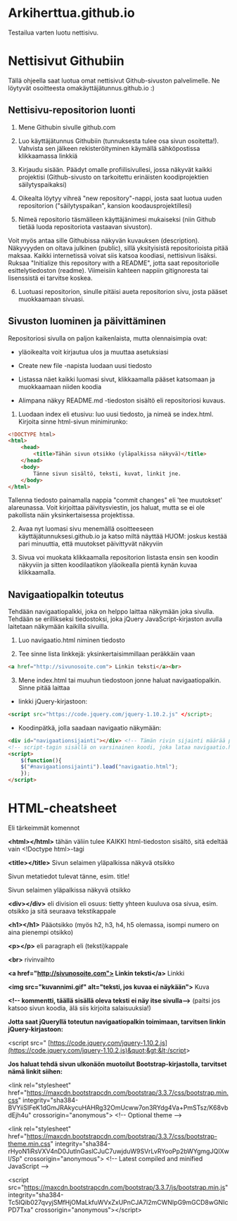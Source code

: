 # Arkiherttua.github.io

Testailua varten luotu nettisivu.




# Nettisivut Githubiin

Tällä ohjeella saat luotua omat nettisivut Github-sivuston palvelimelle. Ne löytyvät osoitteesta omakäyttäjätunnus.github.io :)

## Nettisivu-repositorion luonti

1. Mene Githubin sivulle github.com

2. Luo käyttäjätunnus Githubiin (tunnuksesta tulee osa sivun osoitetta!). Vahvista sen jälkeen rekisteröityminen käymällä sähköpostissa klikkaamassa linkkiä

3. Kirjaudu sisään. Päädyt omalle profiilisivullesi, jossa näkyvät kaikki projektisi (Github-sivusto on tarkoitettu erinäisten koodiprojektien säilytyspaikaksi)

4. Oikealta löytyy vihreä &quot;new repository&quot;-nappi, josta saat luotua uuden repositorion (&quot;säilytyspaikan&quot;, kansion koodausprojektillesi)

5. Nimeä repositorio täsmälleen käyttäjänimesi mukaiseksi (niin Github tietää luoda repositoriota vastaavan sivuston).

Voit myös antaa sille Githubissa näkyvän kuvauksen (description). Näkyvyyden on oltava julkinen (public), sillä yksityisistä repositorioista pitää maksaa. Kaikki internetissä voivat siis katsoa koodiasi, nettisivun lisäksi. Ruksaa &quot;Initialize this repository with a README&quot;, jotta saat repositoriolle esittelytiedoston (readme). Viimeisiin kahteen nappiin gitignoresta tai lisenssistä ei tarvitse koskea.

6. Luotuasi repositorion, sinulle pitäisi aueta repositorion sivu, josta pääset muokkaamaan sivuasi.

## Sivuston luominen ja päivittäminen

Repositoriosi sivulla on paljon kaikenlaista, mutta olennaisimpia ovat:

- yläoikealta voit kirjautua ulos ja muuttaa asetuksiasi

- Create new file -napista luodaan uusi tiedosto

- Listassa näet kaikki luomasi sivut, klikkaamalla pääset katsomaan ja muokkaamaan niiden koodia

- Alimpana näkyy README.md -tiedoston sisältö eli repositoriosi kuvaus.

1. Luodaan index eli etusivu: luo uusi tiedosto, ja nimeä se index.html. Kirjoita sinne html-sivun minimirunko:

```html
<!DOCTYPE html>
<html>
	<head>
		<title>Tähän sivun otsikko (yläpalkissa näkyvä)</title>
	</head>
	<body>
		Tänne sivun sisältö, teksti, kuvat, linkit jne.
	</body>
</html>
```

Tallenna tiedosto painamalla nappia &quot;commit changes&quot; eli &#39;tee muutokset&#39; alareunassa. Voit kirjoittaa päivitysviestin, jos haluat, mutta se ei ole pakollista näin yksinkertaisessa projektissa.

2. Avaa nyt luomasi sivu menemällä osoitteeseen käyttäjätunnuksesi.github.io ja katso miltä näyttää HUOM: joskus kestää pari minuuttia, että muutokset päivittyvät näkyviin

3. Sivua voi muokata klikkaamalla repositorion listasta ensin sen koodin näkyviin ja sitten koodilaatikon yläoikealla pientä kynän kuvaa klikkaamalla.

## Navigaatiopalkin toteutus

Tehdään navigaatiopalkki, joka on helppo laittaa näkymään joka sivulla. Tehdään se erillikseksi tiedostoksi, joka jQuery JavaScript-kirjaston avulla laitetaan näkymään kaikilla sivuilla.

1. Luo navigaatio.html niminen tiedosto

2. Tee sinne lista linkkejä: yksinkertaisimmillaan peräkkäin vaan
 ```html
<a href="http://sivunosoite.com"> Linkin teksti</a><br>
```

3. Mene index.html tai muuhun tiedostoon jonne haluat navigaatiopalkin. Sinne pitää laittaa

- linkki jQuery-kirjastoon: 
```html 
<script src="https://code.jquery.com/jquery-1.10.2.js" </script>;
```

- Koodinpätkä, jolla saadaan navigaatio näkymään:

```html
<div id="navigaationsijainti"></div> <!-- Tämän rivin sijainti määrää paikan, johon navigaatio ilmestyy-->
<!-- script-tagin sisällä on varsinainen koodi, joka lataa navigaatio.html tiedoston sisällön tähän tiedostoon-->
<script> 
	$(function(){
	$("#navigaationsijainti").load("navigaatio.html");
	});
</script>
```

# HTML-cheatsheet

Eli tärkeimmät komennot

**&lt;html&gt;&lt;/html&gt;** tähän väliin tulee KAIKKI html-tiedoston sisältö, sitä edeltää vain &lt;!Doctype html&gt;-tagi

**&lt;title&gt;&lt;/title&gt;** Sivun selaimen yläpalkissa näkyvä otsikko

**<head></head>** Sivun metatiedot tulevat tänne, esim. title!

**<title></title>** Sivun selaimen yläpalkissa näkyvä otsikko

**&lt;div&gt;&lt;/div&gt;** eli division eli osuus: tietty yhteen kuuluva osa sivua, esim. otsikko ja sitä seuraava tekstikappale

**&lt;h1&gt;&lt;/h1&gt;** Pääotsikko (myös h2, h3, h4, h5 olemassa, isompi numero on aina pienempi otsikko)

**&lt;p&gt;&lt;/p&gt;** eli paragraph eli (teksti)kappale

**&lt;br&gt;** rivinvaihto

**&lt;a href=&quot;http://sivunosoite.com"> Linkin teksti&lt;/a&gt;** Linkki 

**&lt;img src=&quot;kuvannimi.gif&quot; alt=&quot;teksti, jos kuvaa ei näykään&quot;&gt;** Kuva

**&lt;!-- kommentti, täällä sisällä oleva teksti ei näy itse sivulla--&gt;** (paitsi jos katsoo sivun koodia, älä siis kirjoita salaisuuksia!)

**Jotta saat jQueryllä toteutun navigaatiopalkin toimimaan, tarvitsen linkin jQuery-kirjastoon:**

&lt;script src=&quot; [https://code.jquery.com/jquery-1.10.2.js](https://code.jquery.com/jquery-1.10.2.js)&quot;&gt;&lt;/script&gt;

**Jos haluat tehdä sivun ulkonäön muotoilut Bootstrap-kirjastolla, tarvitset nämä linkit siihen:**

&lt;link rel=&quot;stylesheet&quot; href=&quot;https://maxcdn.bootstrapcdn.com/bootstrap/3.3.7/css/bootstrap.min.css&quot; integrity=&quot;sha384-BVYiiSIFeK1dGmJRAkycuHAHRg32OmUcww7on3RYdg4Va+PmSTsz/K68vbdEjh4u&quot; crossorigin=&quot;anonymous&quot;&gt;
&lt;!-- Optional theme -->

&lt;link rel=&quot;stylesheet&quot; href=&quot;https://maxcdn.bootstrapcdn.com/bootstrap/3.3.7/css/bootstrap-theme.min.css&quot; integrity=&quot;sha384-rHyoN1iRsVXV4nD0JutlnGaslCJuC7uwjduW9SVrLvRYooPp2bWYgmgJQIXwl/Sp&quot; crossorigin=&quot;anonymous&quot;&gt;
&lt;!-- Latest compiled and minified JavaScript -->

&lt;script src=&quot;https://maxcdn.bootstrapcdn.com/bootstrap/3.3.7/js/bootstrap.min.js&quot; integrity=&quot;sha384-Tc5IQib027qvyjSMfHjOMaLkfuWVxZxUPnCJA7l2mCWNIpG9mGCD8wGNIcPD7Txa&quot; crossorigin=&quot;anonymous&quot;&gt;&lt;/script&gt;


